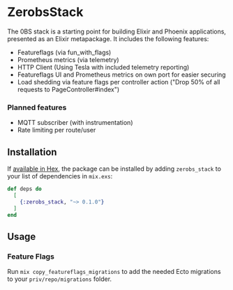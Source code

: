 # ZerobsStack
The 0BS stack is a starting point for building Elixir and Phoenix applications, presented as an Elixir metapackage. It includes the following features:

- Featureflags (via fun_with_flags)
- Prometheus metrics (via telemetry)
- HTTP Client (Using Tesla with included telemetry reporting)
- Featureflags UI and Prometheus metrics on own port for easier securing
- Load shedding via feature flags per controller action ("Drop 50% of all requests to PageController#index")

### Planned features

- MQTT subscriber (with instrumentation)
- Rate limiting per route/user

## Installation

If [available in Hex](https://hex.pm/docs/publish), the package can be installed
by adding `zerobs_stack` to your list of dependencies in `mix.exs`:

```elixir
def deps do
  [
    {:zerobs_stack, "~> 0.1.0"}
  ]
end
```

## Usage

### Feature Flags

Run `mix copy_featureflags_migrations` to add the needed Ecto migrations to your `priv/repo/migrations` folder.
